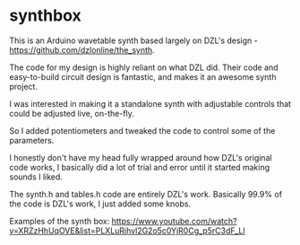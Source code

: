# synthbox
This is an Arduino wavetable synth based largely on DZL's design - https://github.com/dzlonline/the_synth.

The code for my design is highly reliant on what DZL did. Their code and easy-to-build circuit design is fantastic, and makes it an awesome synth project.

I was interested in making it a standalone synth with adjustable controls that could be adjusted live, on-the-fly.

So I added potentiometers and tweaked the code to control some of the parameters.

I honestly don't have my head fully wrapped around how DZL's original code works, I basically did a lot of trial and error until it started making sounds I liked.

The synth.h and tables.h code are entirely DZL's work. Basically 99.9% of the code is DZL's work, I just added some knobs.

Examples of the synth box: https://www.youtube.com/watch?v=XRZzHhUqOVE&list=PLXLuRihvl2G2o5c0YjR0Cg_p5rC3dF_Ll 

